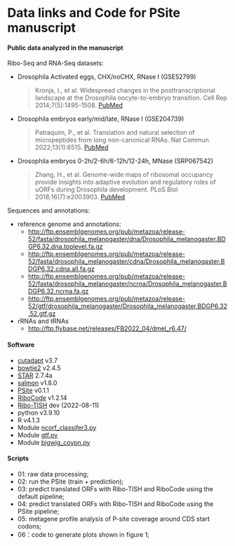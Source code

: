 # Data links and Code for PSite manuscript

#### Public data analyzed in the manuscript
Ribo-Seq and RNA-Seq datasets:
- Drosophila Activated eggs, CHX/noCHX, RNase I (GSE52799)
  > Kronja, I., et al. Widespread changes in the posttranscriptional landscape at the Drosophila oocyte-to-embryo transition. Cell Rep 2014;7(5):1495-1508. [PubMed](https://pubmed.ncbi.nlm.nih.gov/24882012/)

- Drosophila embryos early/mid/late, RNase I (GSE204739)
  > Patraquim, P., et al. Translation and natural selection of micropeptides from long non-canonical RNAs. Nat Commun 2022;13(1):6515. [PubMed](https://pubmed.ncbi.nlm.nih.gov/36316320/)

- Drosophila embryos 0-2h/2-6h/6-12h/12-24h, MNase (SRP067542)
  > Zhang, H., et al. Genome-wide maps of ribosomal occupancy provide insights into adaptive evolution and regulatory roles of uORFs during Drosophila development. PLoS Biol 2018;16(7):e2003903. [PubMed](https://pubmed.ncbi.nlm.nih.gov/30028832/)


Sequences and annotations:
- reference genome and annotations:
  - http://ftp.ensemblgenomes.org/pub/metazoa/release-52/fasta/drosophila_melanogaster/dna/Drosophila_melanogaster.BDGP6.32.dna.toplevel.fa.gz
  - http://ftp.ensemblgenomes.org/pub/metazoa/release-52/fasta/drosophila_melanogaster/cdna/Drosophila_melanogaster.BDGP6.32.cdna.all.fa.gz
  - http://ftp.ensemblgenomes.org/pub/metazoa/release-52/fasta/drosophila_melanogaster/ncrna/Drosophila_melanogaster.BDGP6.32.ncrna.fa.gz
  - http://ftp.ensemblgenomes.org/pub/metazoa/release-52/gtf/drosophila_melanogaster/Drosophila_melanogaster.BDGP6.32.52.gtf.gz
- rRNAs and tRNAs
  - http://ftp.flybase.net/releases/FB2022_04/dmel_r6.47/


#### Software
- [cutadapt](https://github.com/marcelm/cutadapt) v3.7
- [bowtie2](https://bowtie-bio.sourceforge.net/bowtie2/index.shtml) v2.4.5
- [STAR](https://github.com/alexdobin/STAR) 2.7.4a
- [salmon](https://github.com/COMBINE-lab/salmon) v1.8.0
- [PSite](https://github.com/gxelab/psite) v0.1.1
- [RiboCode](https://github.com/xryanglab/RiboCode) v1.2.14
- [Ribo-TISH](https://github.com/zhpn1024/ribotish) dev (2022-08-11)
- python v3.9.10
- R v4.1.3
- Module [ncorf_classifer3.py](https://github.com/gxelab/scripts/blob/main/ncorf_classifier3.py)
- Module [gtf.py](https://github.com/mt1022/GPP/blob/main/gpp/gtf.py)
- Module [bigwig_covpn.py](https://github.com/gxelab/scripts/blob/main/bigwig_covpn.py)

#### Scripts
- 01: raw data processing;
- 02: run the PSite (train + prediction);
- 03: predict translated ORFs with Ribo-TISH and RiboCode using the default pipeline;
- 04: predict translated ORFs with Ribo-TISH and RiboCode using the PSite pipeline;
- 05: metagene profile analysis of P-site coverage around CDS start codons;
- 06：code to generate plots shown in figure 1;
